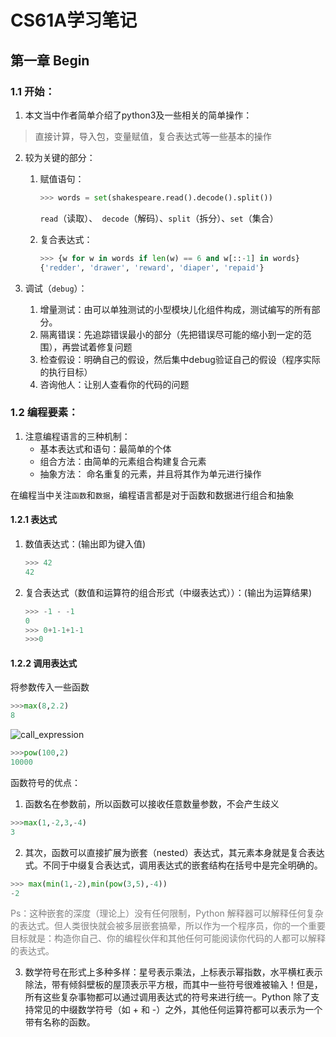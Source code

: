 # CS61A学习笔记

## 第一章 Begin

### 1.1 开始：

1. 本文当中作者简单介绍了python3及一些相关的简单操作：

>直接计算，导入包，变量赋值，复合表达式等一些基本的操作

 2. 较为关键的部分：

    1. 赋值语句：
       ```python
       >>> words = set(shakespeare.read().decode().split())
       ```
       
        `read`（读取）、` decode`（解码）、`split`（拆分）、`set`（集合）
       
    2. 复合表达式：
    
    	```python
    	>>> {w for w in words if len(w) == 6 and w[::-1] in words}
    	{'redder', 'drawer', 'reward', 'diaper', 'repaid'}
    	```
 3. 调试（`debug`）：
    
    1. 增量测试：由可以单独测试的小型模块儿化组件构成，测试编写的所有部分。
    2. 隔离错误：先追踪错误最小的部分（先把错误尽可能的缩小到一定的范围），再尝试着修复问题
    3. 检查假设：明确自己的假设，然后集中debug验证自己的假设（程序实际的执行目标）
    4. 咨询他人：让别人查看你的代码的问题

### 1.2 编程要素：

1. 注意编程语言的三种机制：
   - 基本表达式和语句：最简单的个体
   - 组合方法：由简单的元素组合构建复合元素
   - 抽象方法： 命名重复的元素，并且将其作为单元进行操作

在编程当中关注`函数`和`数据`，编程语言都是对于函数和数据进行组合和抽象

#### 1.2.1 表达式
1. 数值表达式：(输出即为键入值)

   ```python
   >>> 42
   42
   ```

2. 复合表达式（数值和运算符的组合形式（中缀表达式））：(输出为运算结果)
   ```python
   >>> -1 - -1
   0
   >>> 0+1-1+1-1
   >>>0
   ```

#### 1.2.2 调用表达式

将参数传入一些函数

```python
>>>max(8,2.2)
8
```

![call_expression](https://composingprograms.netlify.app/sicp/call_expression.png)

```python
>>>pow(100,2)
10000
```

函数符号的优点：

1. 函数名在参数前，所以函数可以接收任意数量参数，不会产生歧义

```python
>>>max(1,-2,3,-4)
3
```

2. 其次，函数可以直接扩展为嵌套（nested）表达式，其元素本身就是复合表达式。不同于中缀复合表达式，调用表达式的嵌套结构在括号中是完全明确的。
```python
>>> max(min(1,-2),min(pow(3,5),-4))
-2
```
<font color='grey'>Ps：这种嵌套的深度（理论上）没有任何限制，Python 解释器可以解释任何复杂的表达式。但人类很快就会被多层嵌套搞晕，所以作为一个程序员，你的一个重要目标就是：构造你自己、你的编程伙伴和其他任何可能阅读你代码的人都可以解释的表达式。</font>

3. 数学符号在形式上多种多样：星号表示乘法，上标表示幂指数，水平横杠表示除法，带有倾斜壁板的屋顶表示平方根，而其中一些符号很难被输入！但是，所有这些复杂事物都可以通过调用表达式的符号来进行统一。Python 除了支持常见的中缀数学符号（如 + 和 -）之外，其他任何运算符都可以表示为一个带有名称的函数。